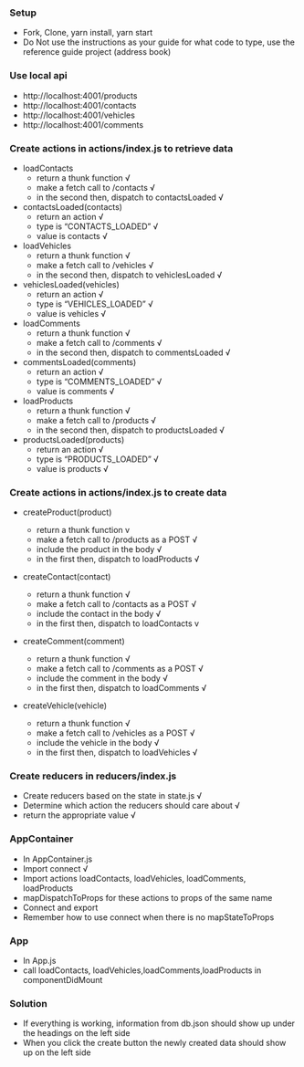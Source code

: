 ### Setup
* Fork, Clone, yarn install, yarn start
* Do Not use the instructions as your guide for what code to type, use the reference guide project (address book)

### Use local api
* http://localhost:4001/products
* http://localhost:4001/contacts
* http://localhost:4001/vehicles
* http://localhost:4001/comments


### Create actions in actions/index.js to retrieve data
* loadContacts
    * return a thunk function √
    * make a fetch call to /contacts √
    * in the second then, dispatch to contactsLoaded √
* contactsLoaded(contacts)
    * return an action √
    * type is “CONTACTS_LOADED” √
    * value is contacts √
* loadVehicles
    * return a thunk function √
    * make a fetch call to /vehicles √
    * in the second then, dispatch to vehiclesLoaded √
* vehiclesLoaded(vehicles)
    * return an action √
    * type is “VEHICLES_LOADED” √
    * value is vehicles √
* loadComments
    * return a thunk function √
    * make a fetch call to /comments √
    * in the second then, dispatch to commentsLoaded √
* commentsLoaded(comments)
    * return an action √
    * type is “COMMENTS_LOADED” √
    * value is comments √
* loadProducts
    * return a thunk function √
    * make a fetch call to /products √
    * in the second then, dispatch to productsLoaded √
* productsLoaded(products)
    * return an action √
    * type is “PRODUCTS_LOADED” √
    * value is products √

### Create actions in actions/index.js to create data
* createProduct(product)
   * return a thunk function v
   * make a fetch call to /products as a POST √
   * include the product in the body √
   * in the first then, dispatch to loadProducts √

* createContact(contact)
   * return a thunk function √
   * make a fetch call to /contacts as a POST √
   * include the contact in the body √
   * in the first then, dispatch to loadContacts v

* createComment(comment)
   * return a thunk function √
   * make a fetch call to /comments as a POST √
   * include the comment in the body √
   * in the first then, dispatch to loadComments √

* createVehicle(vehicle)
   * return a thunk function √
   * make a fetch call to /vehicles as a POST √
   * include the vehicle in the body √
   * in the first then, dispatch to loadVehicles √

### Create reducers in reducers/index.js
* Create reducers based on the state in state.js √
* Determine which action the reducers should care about √
* return the appropriate value √

### AppContainer
* In AppContainer.js
* Import connect √
* Import actions loadContacts, loadVehicles, loadComments, loadProducts
* mapDispatchToProps for these actions to props of the same name
* Connect and export
* Remember how to use connect when there is no mapStateToProps

### App
* In App.js
* call loadContacts, loadVehicles,loadComments,loadProducts in componentDidMount

### Solution
* If everything is working, information from db.json should show up under the headings on the left side
* When you click the create button the newly created data should show up on the left side
